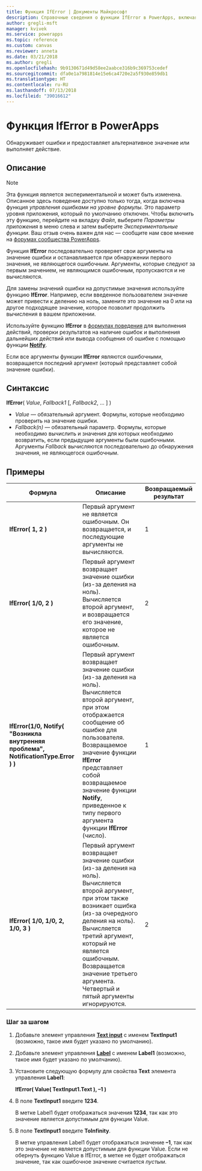 ```yaml
---
title: Функция IfError | Документы Майкрософт
description: Справочные сведения о функции IfError в PowerApps, включая описание синтаксиса и примеры
author: gregli-msft
manager: kvivek
ms.service: powerapps
ms.topic: reference
ms.custom: canvas
ms.reviewer: anneta
ms.date: 03/21/2018
ms.author: gregli
ms.openlocfilehash: 9b9130671d49d58ee2aabce316b9c369753cedef
ms.sourcegitcommit: dfa0e1a7981814e15e6ca4720e2a5f930e859db1
ms.translationtype: HT
ms.contentlocale: ru-RU
ms.lasthandoff: 07/13/2018
ms.locfileid: "39016612"
---
```

# <a name="iferror-function-in-powerapps"></a>Функция IfError в PowerApps
Обнаруживает ошибки и предоставляет альтернативное значение или выполняет действие.

## <a name="description"></a>Описание
> [!NOTE]
> Эта функция является экспериментальной и может быть изменена.  Описанное здесь поведение доступно только тогда, когда включена функция *управления ошибками на уровне формулы*.  Это параметр уровня приложения, который по умолчанию отключен.  Чтобы включить эту функцию, перейдите на вкладку *Файл*, выберите *Параметры приложения* в меню слева и затем выберите *Экспериментальные функции*.  Ваш отзыв очень важен для нас — сообщите нам свое мнение на [форумах сообщества PowerApps](https://powerusers.microsoft.com/t5/Expressions-and-Formulas/bd-p/How-To).

Функция **IfError** последовательно проверяет свои аргументы на значение ошибки и останавливается при обнаружении первого значения, не являющегося ошибочным.  Аргументы, которые следуют за первым значением, не являющимся ошибочным, пропускаются и не вычисляются.

Для замены значений ошибки на допустимые значения используйте функцию **IfError**.  Например, если введенное пользователем значение может привести к делению на ноль, замените это значение на 0 или на другое подходящее значение, которое позволит продолжить вычисления в вашем приложении.

Используйте функцию **IfError** в [формулах поведения](../working-with-formulas-in-depth.md) для выполнения действий, проверки результатов на наличие ошибок и выполнения дальнейших действий или вывода сообщения об ошибке с помощью функции [**Notify**](function-showerror.md).

Если все аргументы функции **IfError** являются ошибочными, возвращается последний аргумент (который представляет собой значение ошибки). 

## <a name="syntax"></a>Синтаксис
**IfError**( *Value*, *Fallback1* [, *Fallback2*, ... ] )

* *Value* — обязательный аргумент. Формулы, которые необходимо проверить на значение ошибки. 
* *Fallback(n)* — обязательный параметр. Формулы, которые необходимо вычислить и значения для которых необходимо возвратить, если предыдущие аргументы были ошибочными.  Аргументы *Fallback* вычисляются последовательно до обнаружения значения, не являющегося ошибочным.

## <a name="examples"></a>Примеры

| Формула | Описание | Возвращаемый результат |
| --- | --- | --- |
| **IfError( 1, 2 )** |Первый аргумент не является ошибочным.  Он возвращается, и последующие аргументы не вычисляются.   | 1 |
| **IfError( 1/0, 2 )** | Первый аргумент возвращает значение ошибки (из-за деления на ноль).  Вычисляется второй аргумент, и возвращается его значение, которое не является ошибочным. | 2 | 
| **IfError(1/0, Notify( "Возникла внутренняя проблема", NotificationType.Error ) )** | Первый аргумент возвращает значение ошибки (из-за деления на ноль).  Вычисляется второй аргумент, при этом отображается сообщение об ошибке для пользователя.  Возвращаемое значение функции **IfError** представляет собой возвращаемое значение функции **Notify**, приведенное к типу первого аргумента функции **IfError** (число). | 1 |
| **IfError( 1/0, 1/0, 2, 1/0, 3 )** | Первый аргумент возвращает значение ошибки (из-за деления на ноль).  Вычисляется второй аргумент, при этом также возникает ошибка (из-за очередного деления на ноль).  Вычисляется третий аргумент, который не является ошибочным. Возвращается значение третьего аргумента.  Четвертый и пятый аргументы игнорируются.  | 2 |

### <a name="step-by-step"></a>Шаг за шагом

1. Добавьте элемент управления **[Text input](../controls/control-text-input.md)** с именем **TextInput1** (возможно, такое имя будет указано по умолчанию).

2. Добавьте элемент управления **[Label](../controls/control-text-box.md)** с именем **Label1** (возможно, такое имя будет указано по умолчанию).

3. Установите следующую формулу для свойства **Text** элемента управления **Label1**:

    **IfError( Value( TextInput1.Text ), –1 )**

4. В поле **TextInput1** введите **1234**.  

    В метке Label1 будет отображаться значения **1234**, так как это значение является допустимым для функции Value.

5. В поле **TextInput1** введите **ToInfinity**.

    В метке управления Label1 будет отображаться значение **–1**, так как это значение не является допустимым для функции Value.  Если не обернуть функцию Value в IfError, в метке не будет отображаться значение, так как ошибочное значение считается *пустым*. 

